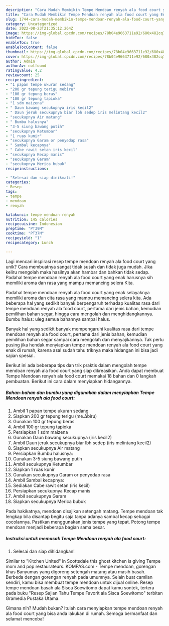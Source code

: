 ```yaml
---
description: "Cara Mudah Membikin Tempe Mendoan renyah ala food court yang Enak"
title: "Cara Mudah Membikin Tempe Mendoan renyah ala food court yang Enak"
slug: 1744-cara-mudah-membikin-tempe-mendoan-renyah-ala-food-court-yang-enak
category: Uncategorized
date: 2022-08-23T21:35:12.264Z
image: https://img-global.cpcdn.com/recipes/78b04e9663711e92/680x482cq70/tempe-mendoan-renyah-ala-food-court-foto-resep-utama.jpg
hideToc: false
enableToc: true
enableTocContent: false
thumbnail: https://img-global.cpcdn.com/recipes/78b04e9663711e92/680x482cq70/tempe-mendoan-renyah-ala-food-court-foto-resep-utama.jpg
cover: https://img-global.cpcdn.com/recipes/78b04e9663711e92/680x482cq70/tempe-mendoan-renyah-ala-food-court-foto-resep-utama.jpg
author: Admin
authorAv: notfound
ratingvalue: 4.2
reviewcount: 25
recipeingredient:
- "1 papan tempe ukuran sedang"
- "200 gr tepung terigu mebiru"
- "100 gr tepung beras"
- "100 gr tepung tapioka"
- "1 sdm maizena"
- " Daun bawang secukupnya iris kecil2"
- " Daun jeruk secukupnya biar lbh sedep iris melintang kecil2"
- "secukupnya Air matang"
- " Bumbu halusnya"
- "3-5 siung bawang putih"
- "secukupnya Ketumbar"
- "1 ruas kunir"
- "secukupnya Garam or penyedap rasa"
- " Sambal kecapnya"
- " Cabe rawit setan iris kecil"
- "secukupnya Kecap manis"
- "secukupnya Garam"
- "secukupnya Merica bubuk"
recipeinstructions:

- "Selesai dan siap dinikmati!"
categories:
- Resep
tags:
- tempe
- mendoan
- renyah

katakunci: tempe mendoan renyah 
nutrition: 145 calories
recipecuisine: Indonesian
preptime: "PT39M"
cooktime: "PT37M"
recipeyield: "1"
recipecategory: Lunch

---
```





Lagi mencari inspirasi resep tempe mendoan renyah ala food court yang unik? Cara membuatnya sangat tidak susah dan tidak juga mudah. Jika keliru mengolah maka hasilnya akan hambar dan bahkan tidak sedap. Padahal tempe mendoan renyah ala food court yang enak harusnya sih memiliki aroma dan rasa yang mampu memancing selera Kita.





Padahal tempe mendoan renyah ala food court yang enak selayaknya memiliki aroma dan cita rasa yang mampu memancing selera kita. Ada beberapa hal yang sedikit banyak berpengaruh terhadap kualitas rasa dari tempe mendoan renyah ala food court, pertama dari jenis bahan, kemudian pemilihan bahan segar, hingga cara mengolah dan menghidangkannya. Bumbu halus: uleg semua bahannya sampai halus.

Banyak hal yang sedikit banyak mempengaruhi kualitas rasa dari tempe mendoan renyah ala food court, pertama dari jenis bahan, kemudian pemilihan bahan segar sampai cara mengolah dan menyajikannya. Tak perlu pusing jika hendak menyiapkan tempe mendoan renyah ala food court yang enak di rumah, karena asal sudah tahu triknya maka hidangan ini bisa jadi sajian spesial.






Berikut ini ada beberapa tips dan trik praktis dalam mengolah tempe mendoan renyah ala food court yang siap dikreasikan. Anda dapat membuat Tempe Mendoan renyah ala food court memakai 18 bahan dan 0 langkah pembuatan. Berikut ini cara dalam menyiapkan hidangannya.

<!--inarticleads1-->

##### Bahan-bahan dan bumbu yang digunakan dalam menyiapkan Tempe Mendoan renyah ala food court:

1. Ambil 1 papan tempe ukuran sedang
1. Siapkan 200 gr tepung terigu (me.∆biru)
1. Gunakan 100 gr tepung beras
1. Ambil 100 gr tepung tapioka
1. Persiapkan 1 sdm maizena
1. Gunakan  Daun bawang secukupnya (iris kecil2)
1. Ambil  Daun jeruk secukupnya biar lbh sedep (iris melintang kecil2)
1. Siapkan secukupnya Air matang
1. Persiapkan  Bumbu halusnya:
1. Gunakan 3-5 siung bawang putih
1. Ambil secukupnya Ketumbar
1. Siapkan 1 ruas kunir
1. Gunakan secukupnya Garam or penyedap rasa
1. Ambil  Sambal kecapnya:
1. Sediakan  Cabe rawit setan (iris kecil)
1. Persiapkan secukupnya Kecap manis
1. Ambil secukupnya Garam
1. Siapkan secukupnya Merica bubuk


Pada hakikatnya, mendoan disajikan setengah matang. Tempe mendoan tak lengkap bila disantap begitu saja tanpa adanya sambal kecap sebagai cocolannya. Pastikan menggunakan jenis tempe yang tepat. Potong tempe mendoan menjadi beberapa bagian sama besar. 

<!--inarticleads2-->

##### Instruksi untuk memasak Tempe Mendoan renyah ala food court:


1. Selesai dan siap dihidangkan!

Similar to &#34;Kitchen United&#34; in Scottsdale this ghost kitchen is giving Tempe mom and pop restaurateurs. KOMPAS.com - Tempe mendoan, gorengan khas Banyumas yang digoreng setengah matang atau masih basah. Berbeda dengan gorengan renyah pada umumnya. Selain buat camilan sendiri, kamu bisa membuat tempe mendoan untuk dijual online. Resep tempe mendoan basah ala Sisca Soewitomo dapat kamu sontek, tertera pada buku &#34;Resep Sajian Tahu Tempe Favorit ala Sisca Soewitomo&#34; terbitan Gramedia Pustaka Utama. 

Gimana nih? Mudah bukan? Itulah cara menyiapkan tempe mendoan renyah ala food court yang bisa anda lakukan di rumah. Semoga bermanfaat dan selamat mencoba!
